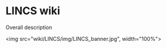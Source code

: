 # LINCS wiki

Overall description

<!-- ![LINCS image](wiki/LINCS/img/LINCS_banner.jpg =300x300) -->
<img src="wiki/LINCS/img/LINCS_banner.jpg", width="100%">